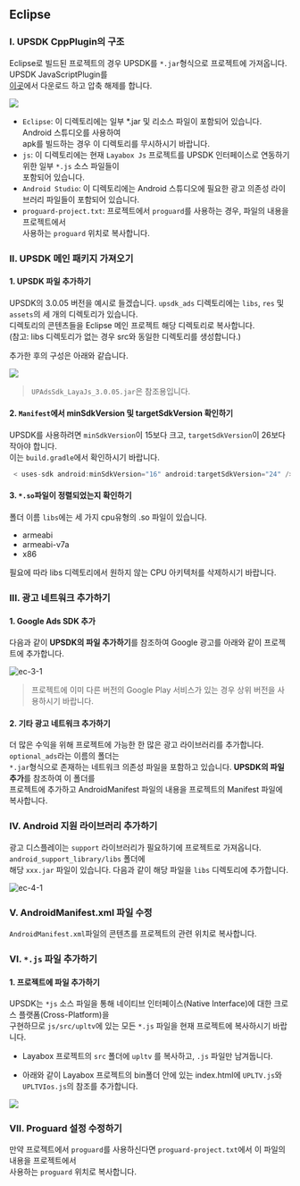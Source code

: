 ## Eclipse

### I. UPSDK CppPlugin의 구조

Eclipse로 빌드된 프로젝트의 경우 UPSDK를 `*.jar`형식으로 프로젝트에 가져옵니다. UPSDK JavaScriptPlugin를 <br />
[이곳](http://doc.upltv.com/en/master/chapters/chapter09.html "download")에서 다운로드 하고 압축 해제를 합니다.

![](http://docc.upltv.com/uploads/201809/5b98f4a1c89a1_5b98f4a1.png)

- `Eclipse`: 이 디렉토리에는 일부 *.jar 및 리소스 파일이 포함되어 있습니다. Android 스튜디오를 사용하여  <br />
apk를 빌드하는 경우 이 디렉토리를 무시하시기 바랍니다.
- `js`: 이 디렉토리에는 현재 `Layabox Js` 프로젝트를 UPSDK 인터페이스로 연동하기 위한 일부 `*.js` 소스 파일들이 <br />
포함되어 있습니다.
- `Android Studio`: 이 디렉토리에는 Android 스튜디오에 필요한 광고 의존성 라이브러리 파일들이 포함되어 있습니다.
- `proguard-project.txt`: 프로젝트에서 `proguard`를 사용하는 경우, 파일의 내용을 프로젝트에서 <br />
사용하는 `proguard` 위치로 복사합니다.

### II. UPSDK 메인 패키지 가져오기

#### 1. UPSDK 파일 추가하기

UPSDK의 3.0.05 버전을 예시로 들겠습니다. `upsdk_ads` 디렉토리에는 `libs`, `res` 및 `assets`의 세 개의 디렉토리가 있습니다. <br />
디렉토리의 콘텐츠들을 Eclipse 메인 프로젝트 해당 디렉토리로 복사합니다. <br />
(참고: libs 디렉토리가 없는 경우 src와 동일한 디렉토리를 생성합니다.)

추가한 후의 구성은 아래와 같습니다.

![](http://docc.upltv.com/uploads/201809/5b98f614c67d9_5b98f614.png)

> `UPAdsSdk_LayaJs_3.0.05.jar`은 참조용입니다.

#### 2. `Manifest`에서 minSdkVersion 및 targetSdkVersion 확인하기

UPSDK를 사용하려면 `minSdkVersion`이 15보다 크고, `targetSdkVersion`이 26보다 작아야 합니다. <br />
이는 `build.gradle`에서 확인하시기 바랍니다.

```groovy
 < uses-sdk android:minSdkVersion="16" android:targetSdkVersion="24" />
```
#### 3. `*.so`파일이 정렬되었는지 확인하기

폴더 이름 `libs`에는 세 가지 cpu유형의 .so 파일이 있습니다.

- armeabi
- armeabi-v7a
- x86

필요에 따라 libs 디렉토리에서 원하지 않는 CPU 아키텍처를 삭제하시기 바랍니다.

### III. 광고 네트워크 추가하기

#### 1. Google Ads SDK 추가

다음과 같이 **UPSDK의 파일 추가하기**를 참조하여 Google 광고를 아래와 같이 프로젝트에 추가합니다.

![ec-3-1](http://docc.upltv.com/uploads/201809/5b98f679af237_5b98f679.png "ec-3-1")

> 프로젝트에 이미 다른 버전의 Google Play 서비스가 있는 경우 상위 버전을 사용하시기 바랍니다.

#### 2. 기타 광고 네트워크 추가하기

더 많은 수익을 위해 프로젝트에 가능한 한 많은 광고 라이브러리를 추가합니다. `optional_ads`라는 이름의 폴더는 <br />
`*.jar`형식으로 존재하는 네트워크 의존성 파일을 포함하고 있습니다. **UPSDK의 파일 추가**를 참조하여 이 폴더를 <br />
프로젝트에 추가하고 AndroidManifest 파일의 내용을 프로젝트의 Manifest 파일에 복사합니다.

### IV. Android 지원 라이브러리 추가하기

광고 디스플레이는 `support` 라이브러리가 필요하기에 프로젝트로 가져옵니다. `android_support_library/libs` 폴더에 <br />
해당 `xxx.jar` 파일이 있습니다. 다음과 같이 해당 파일을 `libs` 디렉토리에 추가합니다.

![ec-4-1](http://docc.upltv.com/uploads/201809/5b98f6edd1b61_5b98f6ed.png)

### V. AndroidManifest.xml 파일 수정

`AndroidManifest.xml`파일의 콘텐츠를 프로젝트의 관련 위치로 복사합니다.


### Ⅵ. `*.js` 파일 추가하기

#### 1. 프로젝트에 파일 추가하기

UPSDK는 `*js` 소스 파일을 통해 네이티브 인터페이스(Native Interface)에 대한 크로스 플랫폼(Cross-Platform)을 <br />
구현하므로 `js/src/upltv`에 있는 모든 `*.js` 파일을 현재 프로젝트에 복사하시기 바랍니다.

- Layabox 프로젝트의 `src` 폴더에 `upltv` 를 복사하고, `.js` 파일만 남겨둡니다.

- 아래와 같이 Layabox 프로젝트의 bin폴더 안에 있는 index.html에 `UPLTV.js`와 `UPLTVIos.js`의 참조를 추가합니다.

![](http://docc.upltv.com/uploads/201809/5b98f2c8af661_5b98f2c8.png)

### Ⅶ. Proguard 설정 수정하기

만약 프로젝트에서 `proguard`를 사용하신다면 `proguard-project.txt`에서 이 파일의 내용을 프로젝트에서 <br />
사용하는 `proguard` 위치로 복사합니다.

